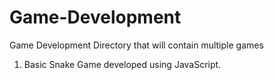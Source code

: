 # Game-Development
Game Development Directory that will contain multiple games

1. Basic Snake Game developed using JavaScript.
